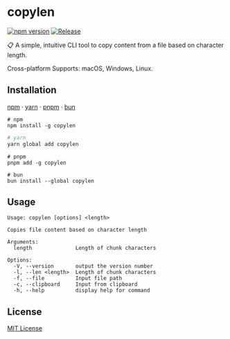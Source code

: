 # copylen

[![npm version](https://badge.fury.io/js/copylen.svg)](https://badge.fury.io/js/copylen)
[![Release](https://github.com/simochee/copylen/actions/workflows/release.yaml/badge.svg)](https://github.com/simochee/copylen/actions/workflows/release.yaml)

📋 A simple, intuitive CLI tool to copy content from a file based on character length.

Cross-platform Supports: macOS, Windows, Linux.

## Installation

[npm](https://docs.npmjs.com/cli/v6/commands/npm) · [yarn](https://yarnpkg.com/) · [pnpm](https://pnpm.io/) · [bun](https://bun.sh/)

```shell
# npm
npm install -g copylen
```

```bash
# yarn
yarn global add copylen
```

```shell
# pnpm
pnpm add -g copylen
```

```shell
# bun
bun install --global copylen
```

## Usage

```shell
Usage: copylen [options] <length>

Copies file content based on character length

Arguments:
  length              Length of chunk characters

Options:
  -V, --version       output the version number
  -l, --len <length>  Length of chunk characters
  -f, --file          Input file path
  -c, --clipboard     Input from clipboard
  -h, --help          display help for command
```

## License

[MIT License](https://github.com/simochee/copylen?tab=MIT-1-ov-file#readme)
